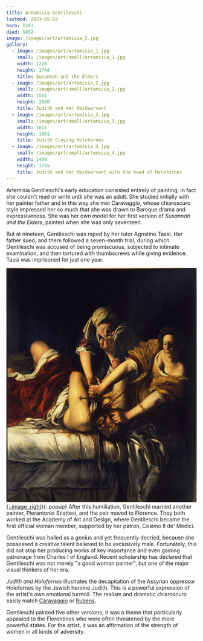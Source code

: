 ```yaml
---
title: Artemisia Gentileschi
lastmod: 2023-05-02
born: 1593
died: 1652
image: /images/art/artemisia_3.jpg
gallery:
  - image: /images/art/artemisia_1.jpg
    small: /images/art/small/artemisia_1.jpg
    width: 1228
    height: 1744
    title: Susannah and the Elders
  - image: /images/art/artemisia_2.jpg
    small: /images/art/small/artemisia_2.jpg
    width: 1541
    height: 2000
    title: Judith and Her Maidservant
  - image: /images/art/artemisia_3.jpg
    small: /images/art/small/artemisia_3.jpg
    width: 1611
    height: 1981
    title: Judith Slaying Holofornes
  - image: /images/art/artemisia_4.jpg
    small: /images/art/small/artemisia_4.jpg
    width: 1400
    height: 1755
    title: Judith and Her Maidservant with the head of Holofornes
---
```


Artemisia Gentileschi's early education consisted entirely of painting; in
fact she couldn't read or write until she was an adult. She studied initially
with her painter father and in this way she met Caravaggio, whose chiaroscuro
style impressed her so much that she was drawn to Baroque drama and
expressiveness. She was her own model for her first version of _Susannah and
the Elders_, painted when she was only seventeen.

But at nineteen, Gentileschi was raped by her tutor Agostino Tassi. Her father
sued, and there followed a seven-month trial, during which Gentileschi was
accused of being promiscuous, subjected to intimate examination, and then
tortured with thumbscrews while giving evidence. Tassi was imprisoned for just
one year.

[![Judith Slaying Holofornes](/images/art/artemisia_3.jpg){:.image .right}](/images/art/artemisia_3.jpg){:.popup}
After this humiliation, Gentileschi married another painter, Pierantonio
Stiattesi, and the pair moved to Florence. They both worked at the Academy of
Art and Design, where Gentileschi became the first official woman member,
supported by her patron, Cosimo II de' Medici.

Gentileschi was hailed as a genius and yet frequently decried, because she
possessed a creative talent believed to be exclusively male. Fortunately, this
did not stop her producing works of key importance and even gaining patronage
from Charles I of England. Recent scholarship has declared that Gentileschi
was not merely "a good woman painter", but one of the major visual thinkers of
her era.

_Judith and Holofernes_ illustrates the decapitation of the Assyrian
oppressor Holofernes by the Jewish heroine Judith. This is a powerful
expression of the artist's own emotional turmoil. The realism and dramatic
chiaroscuro easily match [Caravaggio](/art/caravaggio) or [Rubens](/art/rubens).

Gentileschi painted five other versions; it was a theme that particularly
appealed to the Florentines who were often threatened by the more powerful
states. For the artist, it was an affirmation of the strength of women in all
kinds of adversity.
